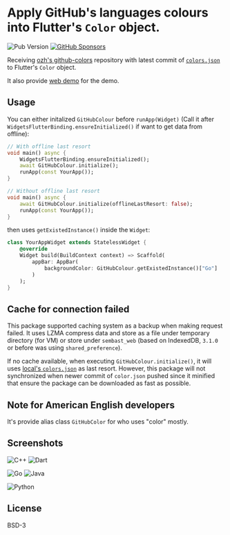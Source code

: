 # Apply GitHub's languages colours into Flutter's `Color` object.

![Pub Version](https://img.shields.io/pub/v/github_colour?style=flat-square)
[![GitHub Sponsors](https://img.shields.io/github/sponsors/rk0cc?style=flat-square)](https://github.com/sponsors/rk0cc)

Receiving [ozh's github-colors](https://github.com/ozh/github-colors) repository with latest commit of [`colors.json`](https://github.com/ozh/github-colors/blob/master/colors.json) to Flutter's `Color` object.

It also provide [web demo](https://osp.rk0cc.xyz/github_colour_flutter/) for the demo.

## Usage

You can either initalized `GitHubColour` before `runApp(Widget)` (Call it after `WidgetsFlutterBinding.ensureInitialized()` if want to get data from offline):

```dart
// With offline last resort
void main() async {
    WidgetsFlutterBinding.ensureInitialized();
    await GitHubColour.initialize();
    runApp(const YourApp());
}

// Without offline last resort
void main() async {
    await GitHubColour.initialize(offlineLastResort: false);
    runApp(const YourApp());
}
```

then uses `getExistedInstance()` inside the `Widget`:

```dart
class YourAppWidget extends StatelessWidget {
    @override
    Widget build(BuildContext context) => Scaffold(
        appBar: AppBar(
            backgroundColor: GitHubColour.getExistedInstance()["Go"]
        )
    );
}
```

## Cache for connection failed

This package supported caching system as a backup when making request failed. It uses LZMA compress data and store as a file under temporary directory (for VM) or store under `sembast_web` (based on IndexedDB, `3.1.0` or before was using `shared_preference`).

If no cache available, when executing `GitHubColour.initialize()`, it will uses [local's `colors.json`](lib/colors.json) as last resort. However, this package will not synchronized when newer commit of `color.json` pushed since it minified that ensure the package can be downloaded as fast as possible.

## Note for American English developers

It's provide alias class `GitHubColor` for who uses "color" mostly.

## Screenshots

![C++](https://i.imgur.com/6qOSnXq.png)
![Dart](https://i.imgur.com/uSiOYUF.png)

![Go](https://i.imgur.com/Ksf3x3o.png)
![Java](https://i.imgur.com/6Ho6RyT.png)

![Python](https://i.imgur.com/yaTEp1i.png)

## License

BSD-3
